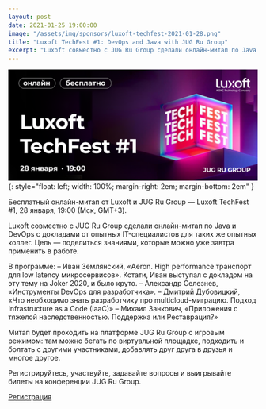 ```yaml
---
layout: post
date: 2021-01-25 19:00:00
image: "/assets/img/sponsors/luxoft-techfest-2021-01-28.png"
title: "Luxoft TechFest #1: DevOps and Java with JUG Ru Group"
excerpt: "Luxoft совместно с JUG Ru Group сделали онлайн-митап по Java и DevOps с докладами от опытных IT-специалистов для таких же опытных коллег."
---
```


![Luxoft TechFest](/assets/img/sponsors/luxoft-techfest-2021-01-28.png){: style="float: left; width: 100%; margin-right: 2em; margin-bottom: 2em" }

Бесплатный онлайн-митап от Luxoft и JUG Ru Group — Luxoft TechFest #1, 28 января, 19:00 (Мск, GMT+3).

Luxoft совместно с JUG Ru Group сделали онлайн-митап по Java и DevOps с докладами от опытных IT-специалистов для таких же опытных коллег. 
Цель — поделиться знаниями, которые можно уже завтра применить в работе.

В программе:
– Иван Землянский, «Aeron. High performance транспорт для low latency микросервисов». Кстати, Иван выступал с докладом на эту тему на Joker 2020, и было круто.
– Александр Селезнев, «Инструменты DevOps для разработчика».
– Дмитрий Дубовицкий, «Что необходимо знать разработчику про multicloud-миграцию. Подход Infrastructure as a Code (IaaC)»
– Михаил Занкович, «Приложения с тяжелой наследственностью. Поддержка или Реставрация?»

Митап будет проходить на платформе JUG Ru Group с игровым режимом: там можно бегать по виртуальной площадке, подходить и болтать с другими участниками, добавлять друг друга в друзья и многое другое.

Регистрируйтесь, участвуйте, задавайте вопросы и выигрывайте билеты на конференции JUG Ru Group.

[Регистрация](https://bit.ly/3sXgOuq)